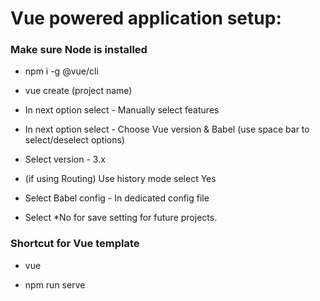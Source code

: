 # Vue powered application setup:

### Make sure Node is installed

- npm i -g @vue/cli

- vue create (project name)

- In next option select - 
    Manually select features

- In next option select -
    Choose Vue version & Babel
    (use space bar to select/deselect options)

- Select version - 3.x

- (if using Routing) Use history mode select Yes

- Select Babel config - In dedicated config file

- Select *No for save setting for future projects.


### Shortcut for Vue template

- vue

- npm run serve